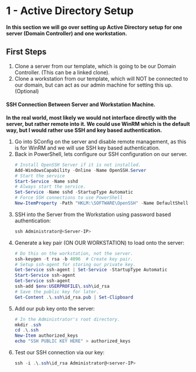 # 1 - Active Directory Setup
**In this section we will go over setting up Active Directory setup for one server (Domain Controller) and one workstation.**

## First Steps
1. Clone a server from our template, which is going to be our Domain Controller. (This can be a linked clone).
2. Clone a workstation from our template, which will NOT be connected to our domain, but can act as our admin machine for setting this up. (Optional)

#### SSH Connection Between Server and Workstation Machine.
**In the real world, most likely we would not interface directly with the server, but rather remote into it. We could use WinRM which is the default way, but I would rather use SSH and key based authentication.**

1. Go into SConfig on the server and disable remote management, as this is for WinRM and we will use SSH key based authentication.
2. Back in PowerShell, lets configure our SSH configuration on our server.
   ```powershell
   # Install OpenSSH Server if it is not installed.
   Add-WindowsCapability -Online -Name OpenSSH.Server
   # Start the service
   Start-Service -Name sshd
   # Always start the service.
   Set-Service -Name sshd -StartupType Automatic
   # Force SSH connections to use PowerShell
   New-ItemProperty -Path "HKLM:\SOFTWARE\OpenSSH" -Name DefaultShell -Value "C:\Windows\System32\WindowsPowerShell\v1.0\powershell.exe" -PropertyType String -Force
   ```
3. SSH into the Server from the Workstation using password based authentication:
   ```powershell
   ssh Administrator@<Server-IP>
   ```
4. Generate a key pair (ON OUR WORKSTATION) to load onto the server:
   ```powershell
   # Do this on the workstation, not the server.
   ssh-keygen -t rsa -b 4096  # Create key pair.
   # Setup ssh-agent for storing our private key.
   Get-Service ssh-agent | Set-Service -StartupType Automatic
   Start-Service ssh-agent
   Get-Service ssh-agent
   ssh-add $env:USERPROFILE\.ssh\id_rsa
   # Save the public key for later.
   Get-Content .\.ssh\id_rsa.pub | Set-Clipboard
   ```
5. Add our pub key onto the server:
   ```powershell
   # In the Administrator's root directory.
   mkdir .ssh
   cd .\.ssh
   New-Item authorized_keys
   echo "SSH PUBLIC KEY HERE" > authorized_keys
   ```
6. Test our SSH connection via our key:
   ```powershell
   ssh -i .\.ssh\id_rsa Administrator@<server-IP>
   ```